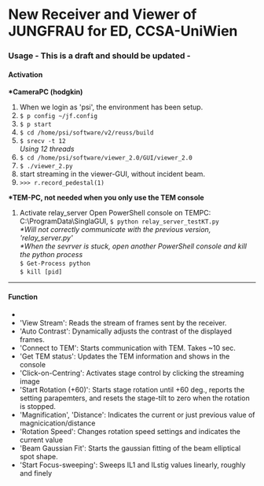 # New Receiver and Viewer of JUNGFRAU for ED, CCSA-UniWien
### Usage - This is a draft and should be updated -

#### Activation
**\*CameraPC (hodgkin)**
1. When we login as 'psi', the environment has been setup.
1.  ```$ p config ~/jf.config```
1.  ```$ p start```
1.  ```$ cd /home/psi/software/v2/reuss/build```
1.  ```$ srecv -t 12``` \
    *Using 12 threads*
1.  ```$ cd /home/psi/software/viewer_2.0/GUI/viewer_2.0```
1.  ```$ ./viewer_2.py```
1.  start streaming in the viewer-GUI, without incident beam.
1.  ```>>> r.record_pedestal(1)```

**\*TEM-PC, not needed when you only use the TEM console**
1. Activate relay_server
Open PowerShell console on TEMPC: C:\ProgramData\SinglaGUI,
```$ python relay_server_testKT.py```  
*\*Will not correctly communicate with the previous version, 'relay_server.py'*  
*\*When the sevrver is stuck, open another PowerShell console and kill the python process*  
```$ Get-Process python```  
```$ kill [pid]```  

***
#### Function
 - 
 - 'View Stream': Reads the stream of frames sent by the receiver.
 - 'Auto Contrast': Dynamically adjusts the contrast of the displayed frames.
 - 'Connect to TEM': Starts communication with TEM. Takes ~10 sec.
 - 'Get TEM status': Updates the TEM information and shows in the console
 - 'Click-on-Centring': Activates stage control by clicking the streaming image
 - 'Start Rotation (+60)': Starts stage rotation until +60 deg., reports the setting parapemters, and resets the stage-tilt to zero when the rotation is stopped.
 - 'Magnification', 'Distance': Indicates the current or just previous value of magnicication/distance
 - 'Rotation Speed': Changes rotation speed settings and indicates the current value
 - 'Beam Gaussian Fit': Starts the gaussian fitting of the beam elliptical spot shape.
 - 'Start Focus-sweeping': Sweeps IL1 and ILstig values linearly, roughly and finely
